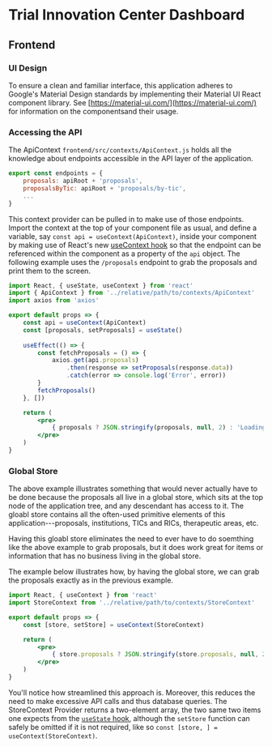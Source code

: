 # Trial Innovation Center Dashboard
## Frontend

### UI Design

To ensure a clean and familiar interface, this application adheres to Google's Material Design standards by implementing their Material UI React component library. See [https://material-ui.com/](https://material-ui.com/) for information on the componentsand their usage.

### Accessing the API

The ApiContext `frontend/src/contexts/ApiContext.js` holds all the knowledge about endpoints accessible in the API layer of the application.

```javascript
export const endpoints = {
    proposals: apiRoot + 'proposals',
    proposalsByTic: apiRoot + 'proposals/by-tic',
    ...
}
```

This context provider can be pulled in to make use of those endpoints. Import the context at the top of your component file as usual, and define a variable, say `const api = useContext(ApiContext)`, inside your component by making use of React's new [useContext hook](https://reactjs.org/docs/hooks-reference.html#usecontext) so that the endpoint can be referenced within the component as a property of the `api` object. The following example uses the `/proposals` endpoint to grab the proposals and print them to the screen.


```jsx
import React, { useState, useContext } from 'react'
import { ApiContext } from '../relative/path/to/contexts/ApiContext'
import axios from 'axios'

export default props => {
    const api = useContext(ApiContext)
    const [proposals, setProposals] = useState()
        
    useEffect(() => {
        const fetchProposals = () => {
            axios.get(api.proposals)
                .then(response => setProposals(response.data))
                .catch(error => console.log('Error', error))
        }
        fetchProposals()
    }, [])

    return (
        <pre>
            { proposals ? JSON.stringify(proposals, null, 2) : 'Loading proposals...' }
        </pre>
    )
}

```

### Global Store

The above example illustrates something that would never actually have to be done because the proposals all live in a global store, which sits at the top node of the application tree, and any descendant has access to it. The gloabl store contains all the often-used primitive elements of this application---proposals, institutions, TICs and RICs, therapeutic areas, etc.

Having this gloabl store eliminates the need to ever have to do soemthing like the above example to grab proposals, but it does work great for items or information that has no business living in the global store.

The example below illustrates how, by having the global store, we can grab the proposals exactly as in the previous example.

```jsx
import React, { useContext } from 'react'
import StoreContext from '../relative/path/to/contexts/StoreContext'

export default props => {
    const [store, setStore] = useContext(StoreContext)

    return (
        <pre>
            { store.proposals ? JSON.stringify(store.proposals, null, 2) : 'Loading proposals...' }
        </pre>
    )
}

```

You'll notice how streamlined this approach is. Moreover, this reduces the need to make excessive API calls and thus database queries. The StoreContext Provider returns a two-element array, the two same two items one expects from the [`useState` hook](https://reactjs.org/docs/hooks-reference.html#usestate), although the `setStore` function can safely be omitted if it is not required, like so `const [store, ] = useContext(StoreContext)`.

